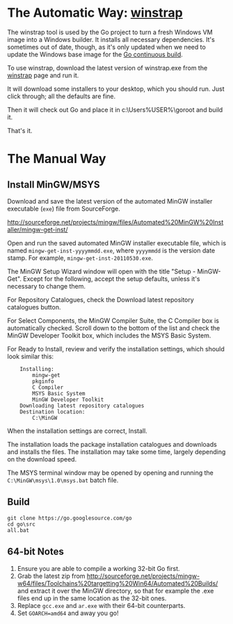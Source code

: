 # The Automatic Way: [winstrap](https://github.com/golang/winstrap)

The winstrap tool is used by the Go project to turn a fresh Windows VM image into a Windows builder. It installs all necessary dependencies. It's sometimes out of date, though, as it's only updated when we need to update the Windows base image for the [Go continuous build](https://build.golang.org/).

To use winstrap, download the latest version of winstrap.exe from the [winstrap](https://github.com/golang/winstrap) page and run it.

It will download some installers to your desktop, which you should run. Just click through; all the defaults are fine.

Then it will check out Go and place it in c:\Users\%USER%\goroot and build it.

That's it.


# The Manual Way

## Install MinGW/MSYS

Download and save the latest version of the automated MinGW installer executable (` exe `) file from SourceForge.

http://sourceforge.net/projects/mingw/files/Automated%20MinGW%20Installer/mingw-get-inst/

Open and run the saved automated MinGW installer executable file, which is named ` mingw-get-inst-yyyymmdd.exe `, where ` yyyymmdd ` is the version date stamp. For example, ` mingw-get-inst-20110530.exe `.

The MinGW Setup Wizard window will open with the title "Setup - MinGW-Get". Except for the following, accept the setup defaults, unless it's necessary to change them.

For Repository Catalogues, check the Download latest repository catalogues button.

For Select Components, the MinGW Compiler Suite, the C Compiler box is automatically checked. Scroll down to the bottom of the list and check the MinGW Developer Toolkit box, which includes the MSYS Basic System.

For Ready to Install, review and verify the installation settings, which should look similar this:
```
    Installing:
        mingw-get
        pkginfo
        C Compiler
        MSYS Basic System
        MinGW Developer Toolkit 
    Downloading latest repository catalogues 
    Destination location:
        C:\MinGW 
```
When the installation settings are correct, Install.

The installation loads the package installation catalogues and downloads and installs the files. The installation may take some time, largely depending on the download speed.

The MSYS terminal window may be opened by opening and running the ` C:\MinGW\msys\1.0\msys.bat ` batch file.

## Build

```
git clone https://go.googlesource.com/go
cd go\src
all.bat
```

## 64-bit Notes

  1. Ensure you are able to compile a working 32-bit Go first.
  1. Grab the latest zip from http://sourceforge.net/projects/mingw-w64/files/Toolchains%20targetting%20Win64/Automated%20Builds/ and extract it over the MinGW directory, so that for example the .exe files end up in the same location as the 32-bit ones.
  1. Replace ` gcc.exe ` and ` ar.exe ` with their 64-bit counterparts.
  1. Set ` GOARCH=amd64 ` and away you go!

